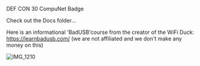 DEF CON 30 CompuNet Badge

Check out the Docs folder...

Here is an informational 'BadUSB'course from the creator of the WiFi Duck: https://learnbadusb.com/ (we are not affiliated and we don't make any money on this)

![IMG_1210](https://user-images.githubusercontent.com/21209928/176971109-e2e3e144-9397-4513-9939-ae4609685d64.JPEG)

